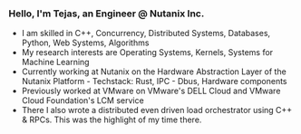 <h3>
Hello, I'm Tejas, an Engineer @ Nutanix Inc.
</h3>

- I am skilled in C++, Concurrency, Distributed Systems, Databases, Python, Web Systems, Algorithms
- My research interests are Operating Systems, Kernels, Systems for Machine Learning
- Currently working at Nutanix on the Hardware Abstraction Layer of the Nutanix Platform - Techstack: Rust, IPC - Dbus, Hardware components 
- Previously worked at VMware on VMware's DELL Cloud and VMware Cloud Foundation's LCM service
- There I also wrote a distributed even driven load orchestrator using C++ & RPCs. This was the highlight of my time there. 
